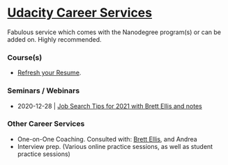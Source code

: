 # [Udacity Career Services](https://www.udacity.com/career-services/home)
Fabulous service which comes with the Nanodegree program(s) or can be added on. Highly recommended. 

### Course(s)
* [Refresh your Resume](https://github.com/EO4wellness/leary-leerie/blob/master/career-coaches/resume.md). 

### Seminars / Webinars
* 2020-12-28 | [Job Search Tips for 2021 with Brett Ellis and notes](https://github.com/EO4wellness/leary-leerie/tree/master/career-coaches/Webinars) 

### Other Career Services
* One-on-One Coaching. Consulted with: [Brett Ellis](https://github.com/EO4wellness/leary-leerie/blob/master/images/udacity-brett-ellis.png), and Andrea 
* Interview prep. (Various online practice sessions, as well as student practice sessions) 
